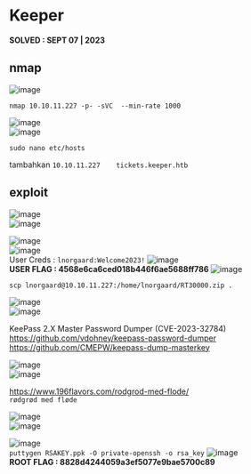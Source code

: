 # Keeper  
**SOLVED : SEPT 07 | 2023**



## nmap
![image](https://github.com/PlasmaRing/HTB-WRITE-UP/assets/92077284/04372d38-b9ed-4d6c-921b-625f3dd43b35)  
```
nmap 10.10.11.227 -p- -sVC  --min-rate 1000
```
![image](https://github.com/PlasmaRing/HTB-WRITE-UP/assets/92077284/32830cfb-6e00-4403-b98f-594a8d2948ee)  
![image](https://github.com/PlasmaRing/HTB-WRITE-UP/assets/92077284/593eeae6-4fd7-42f5-8be7-63aa57d7c19a)  



```
sudo nano etc/hosts
```
tambahkan `10.10.11.227    tickets.keeper.htb`

## exploit
![image](https://github.com/PlasmaRing/HTB-WRITE-UP/assets/92077284/e72718d0-1395-4c66-86a8-fdcbf0ec2ac2)  
![image](https://github.com/PlasmaRing/HTB-WRITE-UP/assets/92077284/713ebe29-9be0-4083-b47c-705670c9fb5c)  

![image](https://github.com/PlasmaRing/HTB-WRITE-UP/assets/92077284/791cc01b-a53c-4a47-9e43-e4eaa8849ef8)  
![image](https://github.com/PlasmaRing/HTB-WRITE-UP/assets/92077284/4406f6c6-502f-4467-be94-5a7cfb29a146)  
User Creds : `lnorgaard:Welcome2023!`
![image](https://github.com/PlasmaRing/HTB-WRITE-UP/assets/92077284/4e66758c-7015-42a8-8025-70f54fc79365)  
**USER FLAG : 4568e6ca6ced018b446f6ae5688ff786**
![image](https://github.com/PlasmaRing/HTB-WRITE-UP/assets/92077284/4ab0c0a4-0a6d-426b-b414-15c8b7b25286)  
```
scp lnorgaard@10.10.11.227:/home/lnorgaard/RT30000.zip .
```
![image](https://github.com/PlasmaRing/HTB-WRITE-UP/assets/92077284/c17a80b9-6b02-405b-b26e-fa9a1f6a3ec4)  
![image](https://github.com/PlasmaRing/HTB-WRITE-UP/assets/92077284/434bbd45-eea2-4f9a-8336-eb2691c3470f)  

KeePass 2.X Master Password Dumper (CVE-2023-32784)  
https://github.com/vdohney/keepass-password-dumper
https://github.com/CMEPW/keepass-dump-masterkey

![image](https://github.com/PlasmaRing/HTB-WRITE-UP/assets/92077284/57e4a5f7-30d6-4003-9779-b72f5c973130)  
![image](https://github.com/PlasmaRing/HTB-WRITE-UP/assets/92077284/b2e06a31-133a-4e5e-a131-59e05b1eb159)  

https://www.196flavors.com/rodgrod-med-flode/  
`rødgrød med fløde`  

![image](https://github.com/PlasmaRing/HTB-WRITE-UP/assets/92077284/8de7076b-a290-44c1-b23c-49dac95dbc43)  
![image](https://github.com/PlasmaRing/HTB-WRITE-UP/assets/92077284/2d05fd30-c7d4-4582-99fe-9b3541a86e39)  

![image](https://github.com/PlasmaRing/HTB-WRITE-UP/assets/92077284/8e7dab46-03ed-4c24-89c0-44e9c0e26574)  
`puttygen RSAKEY.ppk -O private-openssh -o rsa_key`
![image](https://github.com/PlasmaRing/HTB-WRITE-UP/assets/92077284/7968b1a4-89b3-40ad-b992-b0f9e844f949)  
**ROOT FLAG : 8828d4244059a3ef5077e9bae5700c89**





